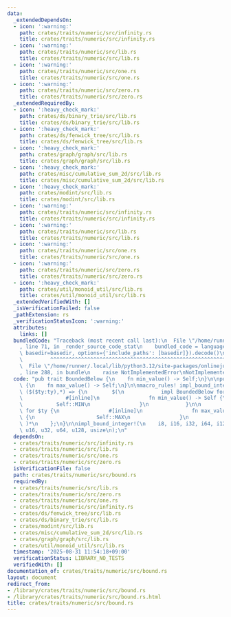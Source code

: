 ```yaml
---
data:
  _extendedDependsOn:
  - icon: ':warning:'
    path: crates/traits/numeric/src/infinity.rs
    title: crates/traits/numeric/src/infinity.rs
  - icon: ':warning:'
    path: crates/traits/numeric/src/lib.rs
    title: crates/traits/numeric/src/lib.rs
  - icon: ':warning:'
    path: crates/traits/numeric/src/one.rs
    title: crates/traits/numeric/src/one.rs
  - icon: ':warning:'
    path: crates/traits/numeric/src/zero.rs
    title: crates/traits/numeric/src/zero.rs
  _extendedRequiredBy:
  - icon: ':heavy_check_mark:'
    path: crates/ds/binary_trie/src/lib.rs
    title: crates/ds/binary_trie/src/lib.rs
  - icon: ':heavy_check_mark:'
    path: crates/ds/fenwick_tree/src/lib.rs
    title: crates/ds/fenwick_tree/src/lib.rs
  - icon: ':heavy_check_mark:'
    path: crates/graph/graph/src/lib.rs
    title: crates/graph/graph/src/lib.rs
  - icon: ':heavy_check_mark:'
    path: crates/misc/cumulative_sum_2d/src/lib.rs
    title: crates/misc/cumulative_sum_2d/src/lib.rs
  - icon: ':heavy_check_mark:'
    path: crates/modint/src/lib.rs
    title: crates/modint/src/lib.rs
  - icon: ':warning:'
    path: crates/traits/numeric/src/infinity.rs
    title: crates/traits/numeric/src/infinity.rs
  - icon: ':warning:'
    path: crates/traits/numeric/src/lib.rs
    title: crates/traits/numeric/src/lib.rs
  - icon: ':warning:'
    path: crates/traits/numeric/src/one.rs
    title: crates/traits/numeric/src/one.rs
  - icon: ':warning:'
    path: crates/traits/numeric/src/zero.rs
    title: crates/traits/numeric/src/zero.rs
  - icon: ':heavy_check_mark:'
    path: crates/util/monoid_util/src/lib.rs
    title: crates/util/monoid_util/src/lib.rs
  _extendedVerifiedWith: []
  _isVerificationFailed: false
  _pathExtension: rs
  _verificationStatusIcon: ':warning:'
  attributes:
    links: []
  bundledCode: "Traceback (most recent call last):\n  File \"/home/runner/.local/lib/python3.12/site-packages/onlinejudge_verify/documentation/build.py\"\
    , line 71, in _render_source_code_stat\n    bundled_code = language.bundle(stat.path,\
    \ basedir=basedir, options={'include_paths': [basedir]}).decode()\n          \
    \         ^^^^^^^^^^^^^^^^^^^^^^^^^^^^^^^^^^^^^^^^^^^^^^^^^^^^^^^^^^^^^^^^^^^^^^^^^^^^^^^^^\n\
    \  File \"/home/runner/.local/lib/python3.12/site-packages/onlinejudge_verify/languages/rust.py\"\
    , line 288, in bundle\n    raise NotImplementedError\nNotImplementedError\n"
  code: "pub trait BoundedBelow {\n    fn min_value() -> Self;\n}\n\npub trait BoundedAbove\
    \ {\n    fn max_value() -> Self;\n}\n\nmacro_rules! impl_bound_integer {\n   \
    \ ($($ty:ty),*) => {\n        $(\n            impl BoundedBelow for $ty {\n  \
    \              #[inline]\n                fn min_value() -> Self {\n         \
    \           Self::MIN\n                }\n            }\n\n            impl BoundedAbove\
    \ for $ty {\n                #[inline]\n                fn max_value() -> Self\
    \ {\n                    Self::MAX\n                }\n            }\n       \
    \ )*\n    };\n}\n\nimpl_bound_integer!(\n    i8, i16, i32, i64, i128, isize, u8,\
    \ u16, u32, u64, u128, usize\n);\n"
  dependsOn:
  - crates/traits/numeric/src/infinity.rs
  - crates/traits/numeric/src/lib.rs
  - crates/traits/numeric/src/one.rs
  - crates/traits/numeric/src/zero.rs
  isVerificationFile: false
  path: crates/traits/numeric/src/bound.rs
  requiredBy:
  - crates/traits/numeric/src/lib.rs
  - crates/traits/numeric/src/zero.rs
  - crates/traits/numeric/src/one.rs
  - crates/traits/numeric/src/infinity.rs
  - crates/ds/fenwick_tree/src/lib.rs
  - crates/ds/binary_trie/src/lib.rs
  - crates/modint/src/lib.rs
  - crates/misc/cumulative_sum_2d/src/lib.rs
  - crates/graph/graph/src/lib.rs
  - crates/util/monoid_util/src/lib.rs
  timestamp: '2025-08-31 11:54:18+09:00'
  verificationStatus: LIBRARY_NO_TESTS
  verifiedWith: []
documentation_of: crates/traits/numeric/src/bound.rs
layout: document
redirect_from:
- /library/crates/traits/numeric/src/bound.rs
- /library/crates/traits/numeric/src/bound.rs.html
title: crates/traits/numeric/src/bound.rs
---
```

